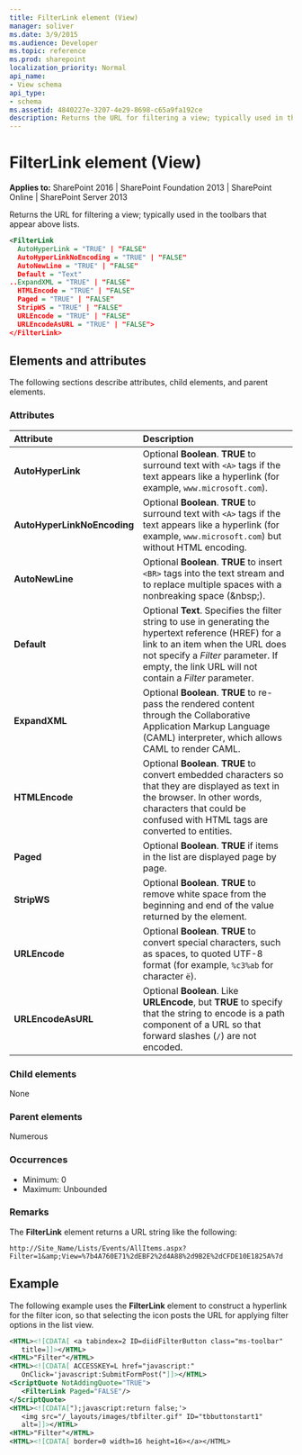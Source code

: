```yaml
---
title: FilterLink element (View)
manager: soliver
ms.date: 3/9/2015
ms.audience: Developer
ms.topic: reference
ms.prod: sharepoint
localization_priority: Normal
api_name:
- View schema
api_type:
- schema
ms.assetid: 4840227e-3207-4e29-8698-c65a9fa192ce
description: Returns the URL for filtering a view; typically used in the toolbars that appear above lists.
---
```


# FilterLink element (View)

**Applies to:** SharePoint 2016 | SharePoint Foundation 2013 | SharePoint Online | SharePoint Server 2013
  
Returns the URL for filtering a view; typically used in the toolbars that appear above lists.
  
```XML
<FilterLink
  AutoHyperLink = "TRUE" | "FALSE"
  AutoHyperLinkNoEncoding = "TRUE" | "FALSE"
  AutoNewLine = "TRUE" | "FALSE"
  Default = "Text"
..ExpandXML = "TRUE" | "FALSE"
  HTMLEncode = "TRUE" | "FALSE"
  Paged = "TRUE" | "FALSE"
  StripWS = "TRUE" | "FALSE"
  URLEncode = "TRUE" | "FALSE"
  URLEncodeAsURL = "TRUE" | "FALSE">
</FilterLink>
```

## Elements and attributes

The following sections describe attributes, child elements, and parent elements.

### Attributes

|**Attribute**|**Description**|
|:-----|:-----|
|**AutoHyperLink** <br/> |Optional **Boolean**. **TRUE** to surround text with `<A>` tags if the text appears like a hyperlink (for example, `www.microsoft.com`).  <br/> |
|**AutoHyperLinkNoEncoding** <br/> |Optional **Boolean**. **TRUE** to surround text with `<A>` tags if the text appears like a hyperlink (for example, `www.microsoft.com`) but without HTML encoding.  <br/> |
|**AutoNewLine** <br/> |Optional **Boolean**. **TRUE** to insert `<BR>` tags into the text stream and to replace multiple spaces with a nonbreaking space (&amp;nbsp;).  <br/> |
|**Default** <br/> |Optional **Text**. Specifies the filter string to use in generating the hypertext reference (HREF) for a link to an item when the URL does not specify a _Filter_ parameter. If empty, the link URL will not contain a _Filter_ parameter.  <br/> |
|**ExpandXML** <br/> |Optional **Boolean**. **TRUE** to re-pass the rendered content through the Collaborative Application Markup Language (CAML) interpreter, which allows CAML to render CAML.  <br/> |
|**HTMLEncode** <br/> |Optional **Boolean**. **TRUE** to convert embedded characters so that they are displayed as text in the browser. In other words, characters that could be confused with HTML tags are converted to entities.  <br/> |
|**Paged** <br/> |Optional **Boolean**. **TRUE** if items in the list are displayed page by page.  <br/> |
|**StripWS** <br/> |Optional **Boolean**. **TRUE** to remove white space from the beginning and end of the value returned by the element.  <br/> |
|**URLEncode** <br/> |Optional **Boolean**. **TRUE** to convert special characters, such as spaces, to quoted UTF-8 format (for example, `%c3%ab` for character `ë`).  <br/> |
|**URLEncodeAsURL** <br/> |Optional **Boolean**. Like **URLEncode**, but **TRUE** to specify that the string to encode is a path component of a URL so that forward slashes (`/`) are not encoded.  <br/> |
   
### Child elements

None
   
### Parent elements

Numerous 
   
### Occurrences

- Minimum: 0
- Maximum: Unbounded  
   
### Remarks

The **FilterLink** element returns a URL string like the following: 
  
```
http://Site_Name/Lists/Events/AllItems.aspx?Filter=1&amp;View=%7b4A760E71%2dEBF2%2d4A88%2d9B2E%2dCFDE10E1825A%7d
```

## Example

The following example uses the **FilterLink** element to construct a hyperlink for the filter icon, so that selecting the icon posts the URL for applying filter options in the list view. 
  
```XML
<HTML><![CDATA[ <a tabindex=2 ID=diidFilterButton class="ms-toolbar" 
   title=]]></HTML>
<HTML>"Filter"</HTML>
<HTML><![CDATA[ ACCESSKEY=L href="javascript:" 
   OnClick='javascript:SubmitFormPost("]]></HTML>
<ScriptQuote NotAddingQuote="TRUE">
   <FilterLink Paged="FALSE"/>
</ScriptQuote>
<HTML><![CDATA[");javascript:return false;'>
   <img src="/_layouts/images/tbfilter.gif" ID="tbbuttonstart1" 
   alt=]]></HTML>
<HTML>"Filter"</HTML>
<HTML><![CDATA[ border=0 width=16 height=16></a></HTML>
```

<br/>
